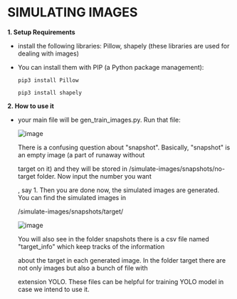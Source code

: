 # SIMULATING IMAGES

**1. Setup Requirements**

   - install the following libraries: Pillow, shapely (these libraries are used for dealing with images)
  
   - You can install them with PIP (a Python package management):
  
         pip3 install Pillow 

         pip3 install shapely

**2. How to use it**

  - your main file will be gen_train_images.py. Run that file:
    
    ![image](https://github.com/chicagoedt/team-air-suas-2024/assets/92337557/7f0404d9-5e54-4158-aa9e-aa3ec2119b16)

    There is a confusing question about "snapshot". Basically, "snapshot" is an empty image (a part of runaway without

    target on it) and they will be stored in /simulate-images/snapshots/no-target folder. Now input the number you want

    , say 1. Then you are done now, the simulated images are generated. You can find the simulated images in

    /simulate-images/snapshots/target/


    ![image](https://github.com/chicagoedt/team-air-suas-2024/assets/92337557/e8adf1c5-582b-439b-a201-470d1febf015)

    You will also see in the folder snapshots there is a csv file named "target_info" which keep tracks of the information

    about the target in each generated image. In the folder target there are not only images but also a bunch of file with

    extension YOLO. These files can be helpful for training YOLO model in case we intend to use it.
